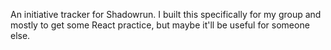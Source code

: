 An initiative tracker for Shadowrun. I built this specifically for my group and mostly to get some React practice, but maybe it'll be useful for someone else.
